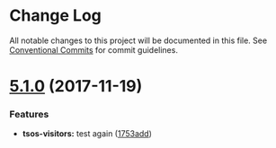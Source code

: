 # Change Log

All notable changes to this project will be documented in this file.
See [Conventional Commits](https://conventionalcommits.org) for commit guidelines.

<a name="5.1.0"></a>
# [5.1.0](https://github.com/brad-jones/tsos/compare/v5.0.1...v5.1.0) (2017-11-19)


### Features

* **tsos-visitors:** test again ([1753add](https://github.com/brad-jones/tsos/commit/1753add))
